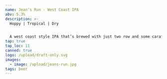 ```yaml
---
name: Jean’s Run - West Coast IPA
abv: 5.3%
description: >-
  Hoppy | Tropical | Dry


  A west coast style IPA that’s brewed with just two row and some carafoam then dry hopped with a lot of Mosaic and Citra. It’s tropical, dank and crushable.
tap: true
tap_loc: 11
canned: true
logo: /upload/draft-only.svg
images:
  - image: /upload/jeans-run.jpg
tags: beer
---
```

